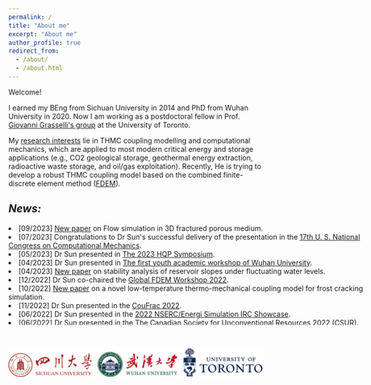 ```yaml
---
permalink: /
title: "About me"
excerpt: "About me"
author_profile: true
redirect_from: 
  - /about/
  - /about.html
---
```


Welcome!

I earned my BEng from Sichuan University in 2014 and PhD from Wuhan University in 2020. Now I am working as a postdoctoral fellow in Prof. [Giovanni Grasselli's group](https://geogroup.utoronto.ca/) at the University of Toronto. 


My [research interests](research) lie in THMC coupling modelling and computational mechanics, which are applied to most modern critical energy and storage applications (e.g., CO2 geological storage, geothermal energy extraction, radioactive waste storage, and oil/gas exploitation). Recently, He is trying to develop a robust THMC coupling model based on the combined finite-discrete element method ([FDEM](fdem2022)).


<!-- NEWS =============================-->

## _News:_

<div style="height:200px;width:750px;overflow:auto;">

  <li> [09/2023] <a href="https://www.sciencedirect.com/science/article/pii/S2352380823000746">New paper</a> on Flow simulation in 3D fractured porous medium. </li>

  <li>  [07/2023] Congratulations to Dr Sun's successful delivery of the presentation in the 
  <a href="https://17.usnccm.org/">17th U. S. National Congress on Computational Mechanics</a>. </li>

  <li> [05/2023] Dr Sun presented in <a href="https://geogroup.utoronto.ca/2023-hqp-symposium/">The 2023 HQP Symposium</a>. </li>
  
  <li> [04/2023] Dr Sun presented in <a href="https://civ.whu.edu.cn/info/1811/6853.htm">The first youth academic workshop of Wuhan University</a>. </li>

  <li> [04/2023] <a href="https://link.springer.com/article/10.1007/s11440-023-01895-4">New paper</a> on stability analysis of reservoir slopes under fluctuating water levels. </li>

  <li> [12/2022]  Dr Sun co-chaired the <a href="https://geogroup.utoronto.ca/global-fdem-2022/">Global FDEM Workshop 2022</a>. </li>

  <li> [10/2022] <a href="https://www.sciencedirect.com/science/article/pii/S0266352X22003822?via%3Dihub">New paper</a> on a novel low-temperature thermo-mechanical coupling model for frost cracking simulation. </li>

  <li> [11/2022] Dr Sun presented in the <a href="https://coufrac2022.org/">CouFrac 2022</a>. </li>

 <li> [06/2022] Dr Sun presented in the <a href="https://geogroup.utoronto.ca/2022-student-showcase/">2022 NSERC/Energi Simulation IRC Showcase</a>. </li>
 
 <li> [06/2022] Dr Sun presented in the <a href="https://geogroup.utoronto.ca/csur-workshop/">The Canadian Society for Unconventional Resources 2022 (CSUR)</a>. </li>

</div>


&nbsp;
&nbsp;

<center> <img src="/images/Ulogo.png" width = 700> <center>